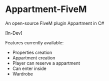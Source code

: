 # Appartment-FiveM
An open-source FiveM plugin Appartment in C#

[In-Dev]

Features currently available:
- Properties creation
- Appartment creation
- Player can reserve a appartment
- Can enter inside
- Wardrobe
